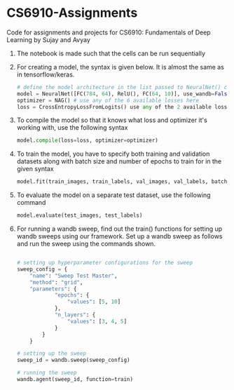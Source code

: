 # CS6910-Assignments
Code for assignments and projects for CS6910: Fundamentals of Deep Learning by Sujay and Avyay

1. The notebook is made such that the cells can be run sequentially

2. For creating a model, the syntax is given below. It is almost the same as in tensorflow/keras.

    ```python
    # define the model architecture in the list passed to NeuralNet() class
    model = NeuralNet([FC(784, 64), RelU(), FC(64, 10)], use_wandb=False)
    optimizer = NAG() # use any of the 6 available losses here
    loss = CrossEntropyLossFromLogits() use any of the 2 available losses
    ```

3. To compile the model so that it knows what loss and optimizer it's working with, use the following syntax

    ```python
    model.compile(loss=loss, optimizer=optimizer)
    ```

4. To train the model, you have to specify both training and validation datasets along with batch size and number of    epochs to train for in the given syntax

    ```python
    model.fit(train_images, train_labels, val_images, val_labels, batch_size=128, epochs=5)
    ```

5. To evaluate the model on a separate test dataset, use the following command

    ```python
    model.evaluate(test_images, test_labels)
    ```

6. For running a wandb sweep, find out the train() functions for setting up wandb sweeps using our framework. Set up a wandb sweep as follows and run the sweep using the commands shown.

    ```python

    # setting up hyperparameter configurations for the sweep
    sweep_config = {
        "name": "Sweep Test Master",
        "method": "grid",
        "parameters": {
                "epochs": {
                    "values": [5, 10]
                },
                "n_layers": {
                    "values": [3, 4, 5]
                }
            }
        }

    # setting up the sweep
    sweep_id = wandb.sweep(sweep_config)

    # running the sweep
    wandb.agent(sweep_id, function=train)
    ```